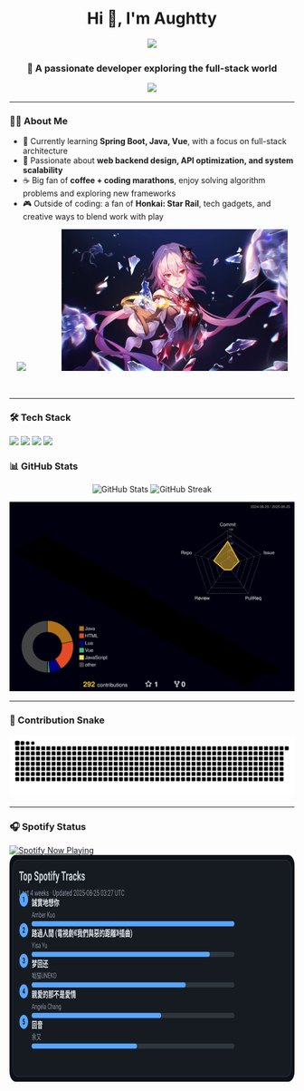 <!-- Profile Header -->
<h1 align="center">Hi 👋, I'm Aughtty</h1>
<p align="center">
  <img src="https://komarev.com/ghpvc/?username=Aughtty&color=red&style=flat-square" />
</p>
<h3 align="center">🚀 A passionate developer exploring the full-stack world</h3>

<p align="center">
  <img src="https://readme-typing-svg.herokuapp.com?size=22&center=true&vCenter=true&width=500&lines=Welcome+to+my+GitHub!;Full-stack+developer+in+progress;Love+code,+coffee+and+creativity" />
</p>



---

### 🧑‍💻 About Me
- 🌱 Currently learning **Spring Boot, Java, Vue**, with a focus on full-stack architecture
- 💬 Passionate about **web backend design, API optimization, and system scalability**
- ☕ Big fan of **coffee + coding marathons**, enjoy solving algorithm problems and exploring new frameworks
- 🎮 Outside of coding: a fan of **Honkai: Star Rail**, tech gadgets, and creative ways to blend work with play

<!-- Daily Quote & Hobby Side by Side -->
<p align="center">
  <img src="https://quotes-github-readme.vercel.app/api?type=vercel&theme=light" height="250">
  &nbsp;&nbsp;&nbsp;&nbsp;&nbsp;&nbsp;&nbsp;&nbsp;&nbsp;&nbsp;&nbsp;&nbsp;&nbsp;&nbsp; <!-- 这里是空格，数量可调 -->
  <img src="https://raw.githubusercontent.com/Aughtty/Aughtty/main/assets/default_March7.jpg" height="250">
</p>
<!-- 用这个清除浮动，避免后续内容被图片环绕 -->
<br clear="both" />



---

### 🛠️ Tech Stack
<p align="left">
   <!-- Frameworks -->
  <img src="https://img.shields.io/badge/SpringBoot-6DB33F?style=for-the-badge&logo=springboot&logoColor=white"/>
  <img src="https://img.shields.io/badge/Vue.js-4FC08D?style=for-the-badge&logo=vue.js&logoColor=white"/>
  
  <!-- Programming Languages -->
  <img src="https://img.shields.io/badge/Java-ED8B00?style=for-the-badge&logo=java&logoColor=white"/>
  <img src="https://img.shields.io/badge/Python-3776AB?style=for-the-badge&logo=python&logoColor=white"/>
  
</p>

### 📊 GitHub Stats
<p align="center">
  <!-- 设置两者粗细一样 -->
  <img src="https://github-readme-stats.vercel.app/api?username=Aughtty&show_icons=true&theme=buefy&border_color=A8A8A8&rank_icon=github" alt="GitHub Stats" height="165"/>
  <img src="https://github-readme-streak-stats.herokuapp.com/?user=Aughtty&theme=buefy" alt="GitHub Streak" height="165"/>
</p>

[![3D Contributions](https://raw.githubusercontent.com/Aughtty/Aughtty/main/profile-3d-contrib/profile-night-rainbow.svg)](https://github.com/Aughtty/Aughtty) 


---

### 🐍 Contribution Snake
<p align="center">
  <img src="https://github.com/Aughtty/Aughtty/blob/output/github-contribution-grid-snake.svg" alt="snake"/>
</p>



---
### 🎧 Spotify Status
<p align="left">
  <a href="https://spotify-github-profile.kittinanx.com/api/view.svg?uid=31dt7jfetfjlk7ko3ssjpccgovli&redirect=true">
    <img src="https://spotify-github-profile.kittinanx.com/api/view.svg?uid=31dt7jfetfjlk7ko3ssjpccgovli&cover_image=true&theme=default&show_offline=true&offline_image=https%3A%2F%2Fcdn.jsdelivr.net%2Fgh%2FAughtty%2FAughtty%40main%2Fassets%2Fdefault_March7.jpg&background_color=121212&interchange=false&bar_color=53b14f&bar_color_cover=false" 
         alt="Spotify Now Playing" height="400px"/>
  </a>
  <img src="https://raw.githubusercontent.com/Aughtty/Aughtty/main/assets/spotify-top.svg" alt="My Top Spotify Tracks" height="400px"/>
</p>












